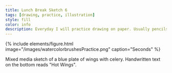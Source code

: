 ```yaml
---
title: Lunch Break Sketch 6
tags: [drawing, practice, illustration]
style: fill
color: info
description: Everyday I will practice drawing on paper. Usually pencils or ink pens are used but occasionally you will see watercolor or mixed media.
---
```


{% include elements/figure.html image="/images/watercolorbrushesPractice.png" caption="Seconds" %}

Mixed media sketch of a blue plate of wings with celery. Handwritten text on the bottom reads "Hot Wings".

